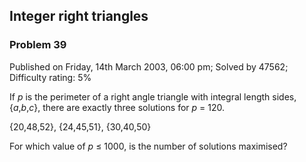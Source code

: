 Integer right triangles
-----------------------

### Problem 39

Published on Friday, 14th March 2003, 06:00 pm; Solved by 47562;
Difficulty rating: 5%

If *p* is the perimeter of a right angle triangle with integral length
sides, {*a*,*b*,*c*}, there are exactly three solutions for *p* = 120.

{20,48,52}, {24,45,51}, {30,40,50}

For which value of *p* ≤ 1000, is the number of solutions maximised?
